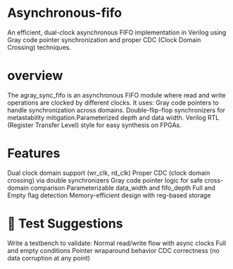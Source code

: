 # Asynchronous-fifo

An efficient, dual-clock asynchronous FIFO implementation in Verilog using Gray code pointer synchronization and proper CDC (Clock Domain Crossing) techniques.

# overview

The agray_sync_fifo is an asynchronous FIFO module where read and write operations are clocked by different clocks. It uses:
Gray code pointers to handle synchronization across domains.
Double-flip-flop synchronizers for metastability mitigation.Parameterized depth and data width.
Verilog RTL (Register Transfer Level) style for easy synthesis on FPGAs.

# Features

Dual clock domain support (wr_clk, rd_clk)
Proper CDC (clock domain crossing) via double synchronizers
Gray code pointer logic for safe cross-domain comparison
Parameterizable data_width and fifo_depth
Full and Empty flag detection
Memory-efficient design with reg-based storage

# 🧪 Test Suggestions

Write a testbench to validate:
Normal read/write flow with async clocks
Full and empty conditions
Pointer wraparound behavior
CDC correctness (no data corruption at any point)
